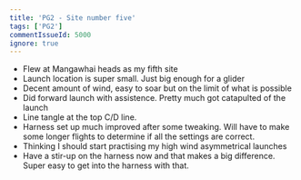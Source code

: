 ```yaml
---
title: 'PG2 - Site number five'
tags: ['PG2']
commentIssueId: 5000
ignore: true
---
```


* Flew at Mangawhai heads as my fifth site
* Launch location is super small. Just big enough for a glider
* Decent amount of wind, easy to soar but on the limit of what is possible
* Did forward launch with assistence. Pretty much got catapulted of the launch
* Line tangle at the top C/D line. 
* Harness set up much improved after some tweaking. Will have to make some longer flights to determine if all the settings are correct.
* Thinking I should start practising my high wind asymmetrical launches
* Have a stir-up on the harness now and that makes a big difference. Super easy to get into the harness with that.